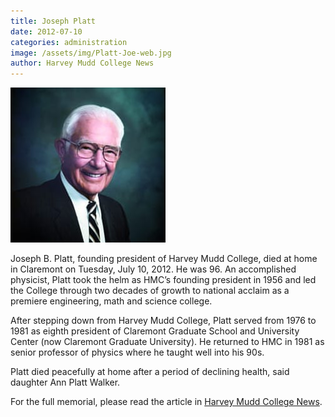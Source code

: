 ```yaml
---
title: Joseph Platt
date: 2012-07-10
categories: administration
image: /assets/img/Platt-Joe-web.jpg
author: Harvey Mudd College News
---
```

![Joseph Platt](/assets/img/Platt-Joe-web.jpg)

Joseph B. Platt, founding president of Harvey Mudd College, died at home in Claremont on Tuesday, July 10, 2012. He was 96.  An accomplished physicist, Platt took the helm as HMC’s founding president in 1956 and led the College through two decades of growth to national acclaim as a premiere engineering, math and science college.

After stepping down from Harvey Mudd College, Platt served from 1976 to 1981 as eighth president of Claremont Graduate School and University Center (now Claremont Graduate University). He returned to HMC in 1981 as senior professor of physics where he taught well into his 90s.

Platt died peacefully at home after a period of declining health, said daughter Ann Platt Walker.

For the full memorial, please read the article in [Harvey Mudd College News](https://www.hmc.edu/about-hmc/2012/07/11/hmc-mourns-passing-of-founding-president-joseph-platt/).
